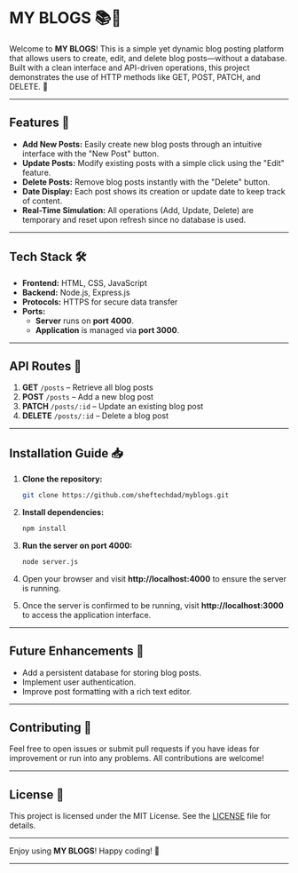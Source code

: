 
# **MY BLOGS** 📚📝

Welcome to **MY BLOGS**! This is a simple yet dynamic blog posting platform that allows users to create, edit, and delete blog posts—without a database. Built with a clean interface and API-driven operations, this project demonstrates the use of HTTP methods like GET, POST, PATCH, and DELETE. 🚀

---

## **Features** 🌟

- **Add New Posts:** Easily create new blog posts through an intuitive interface with the "New Post" button.
- **Update Posts:** Modify existing posts with a simple click using the "Edit" feature.
- **Delete Posts:** Remove blog posts instantly with the "Delete" button.
- **Date Display:** Each post shows its creation or update date to keep track of content.
- **Real-Time Simulation:** All operations (Add, Update, Delete) are temporary and reset upon refresh since no database is used.

---

## **Tech Stack** 🛠️

- **Frontend:** HTML, CSS, JavaScript
- **Backend:** Node.js, Express.js
- **Protocols:** HTTPS for secure data transfer
- **Ports:**
  - **Server** runs on **port 4000**.
  - **Application** is managed via **port 3000**.

---

## **API Routes** 🔌

1. **GET** `/posts` – Retrieve all blog posts
2. **POST** `/posts` – Add a new blog post
3. **PATCH** `/posts/:id` – Update an existing blog post
4. **DELETE** `/posts/:id` – Delete a blog post

---

## **Installation Guide** 📥

1. **Clone the repository:**
   ```bash
   git clone https://github.com/sheftechdad/myblogs.git
   ```

2. **Install dependencies:**
   ```bash
   npm install
   ```

3. **Run the server on port 4000:**
   ```bash
   node server.js
   ```

4. Open your browser and visit **http://localhost:4000** to ensure the server is running.

5. Once the server is confirmed to be running, visit **http://localhost:3000** to access the application interface.

---

## **Future Enhancements** 🔮

- Add a persistent database for storing blog posts.
- Implement user authentication.
- Improve post formatting with a rich text editor.

---

## **Contributing** 🤝

Feel free to open issues or submit pull requests if you have ideas for improvement or run into any problems. All contributions are welcome!

---

## **License** 📄

This project is licensed under the MIT License. See the [LICENSE](LICENSE) file for details.

---

Enjoy using **MY BLOGS**! Happy coding! 🎉

---

